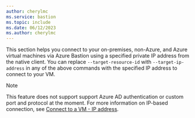 ```yaml
---
author: cherylmc
ms.service: bastion
ms.topic: include
ms.date: 06/12/2023
ms.author: cherylmc
---
```

This section helps you connect to your on-premises, non-Azure, and Azure virtual machines via Azure Bastion using a specified private IP address from the native client. You can replace `--target-resource-id` with `--target-ip-address` in any of the above commands with the specified IP address to connect to your VM.

> [!NOTE]
> This feature does not support support Azure AD authentication or custom port and protocol at the moment. For more information on IP-based connection, see [Connect to a VM - IP address](../articles/bastion/connect-ip-address.md).